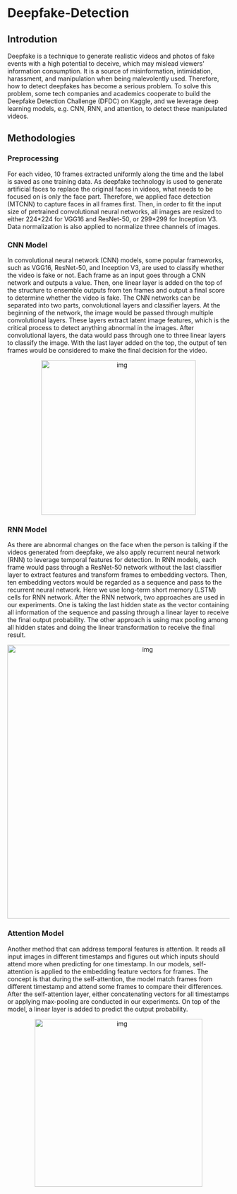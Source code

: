 # Deepfake-Detection
## Introdution
Deepfake is a technique to generate realistic videos and photos of fake events with a high potential
to deceive, which may mislead viewers’ information consumption. It is a source of misinformation,
intimidation, harassment, and manipulation when being malevolently used. Therefore, how to detect
deepfakes has become a serious problem. To solve this problem, some tech companies and academics
cooperate to build the Deepfake Detection Challenge (DFDC) on Kaggle, and we leverage
deep learning models, e.g. CNN, RNN, and attention, to detect these manipulated videos.

## Methodologies
### Preprocessing
For each video,  10 frames extracted uniformly along the time and the label is saved as one training data. As deepfake technology is used to generate artificial faces to replace the original faces in videos, what needs to be focused on is only the face part. Therefore, we applied face detection (MTCNN) to capture faces in all frames first. Then, in order to fit the input size of pretrained convolutional neural networks, all images are resized to either 224\*224 for VGG16 and ResNet-50, or 299\*299 for Inception V3. Data normalization is also applied to normalize three channels of images.

### CNN Model
In convolutional neural network (CNN) models, some popular frameworks, such as VGG16, ResNet-50, and Inception V3, are used to classify whether the video is fake or not. Each frame as an input goes through a CNN network and outputs a value. Then, one linear layer is added on the top of the structure to ensemble outputs from ten frames and output a final score to determine whether the video is fake. The CNN networks can be separated into two parts, convolutional layers and classifier layers. At the beginning of the network, the image would be passed through multiple convolutional layers. These layers extract latent image features, which is the critical process to detect anything abnormal in the images. After convolutional layers, the data would pass through one to three linear layers to classify the image. With the last layer added on the top, the output of ten frames would be considered to make the final decision for the video.
<p align="center">
  <img src="https://lh4.googleusercontent.com/HMKmztJ9Vl6WXvtjvDCvdqYYeJhW54OiWIul-xzzMEly1S6BBKGk1ODtg3jvRhggpNYIZBCZRPLWEclpYFQ6n05JWmiJsWm9q07mW64SQW_HkF1ehgLmdFyTYcwKD81Q3r9ZnT04" alt="img" width="350"/>
</p>

### RNN Model
As there are abnormal changes on the face when the person is talking if the videos generated from deepfake, we also apply recurrent neural network (RNN) to leverage temporal features for detection. In RNN models, each frame would pass through a ResNet-50 network without the last classifier layer to extract features and transform frames to embedding vectors. Then, ten embedding vectors would be regarded as a sequence and pass to the recurrent neural network. Here we use long-term short memory (LSTM) cells for RNN network. After the RNN network, two approaches are used in our experiments. One is taking the last hidden state as the vector containing all information of the sequence and passing through a linear layer to receive the final output probability. The other approach is using max pooling among all hidden states and doing the linear transformation to receive the final result.

<p align="center">
  <img src="https://i.imgur.com/4a0l1MV.png" alt="img"  width="620"/>
</p>

### Attention Model
Another method that can address temporal features is attention. It reads all input images in different timestamps and figures out which inputs should attend more when predicting for one timestamp. In our models, self-attention is applied to the embedding feature vectors for frames. The concept is that during the self-attention, the model match frames from different timestamp and attend some frames to compare their differences. After the self-attention layer, either concatenating vectors for all timestamps or applying max-pooling are conducted in our experiments. On top of the model, a linear layer is added to predict the output probability.

<p align="center">
  <img src="https://lh4.googleusercontent.com/G9mXGFQIPnxHzQgDxK1K4KzWO2puLB2lmFwglzgfcYT9fTdpjPfmSrO1qqZrKVPIC9SIN7lHJ_vNDxYuvtCoBgLqXFpcFLUs8scf_er3JKyxx4dWmjnUJK6Nt_qUP5SsoNCHq92F" alt="img"  width="380"/>
 </p>
